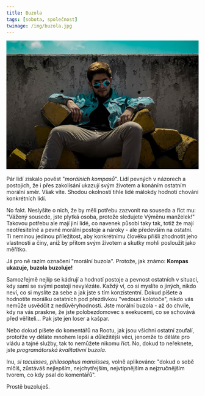 ```yaml
---
title: Buzola
tags: [sobota, společnost]
twimage: /img/buzola.jpg
---
```


![cover](/img/buzola.jpg)

Pár lidí získalo pověst "_morálních kompasů_". Lidí pevných v názorech a postojích, že i přes zakolísání ukazují svým životem a konáním ostatním morální směr. Však víte. Shodou okolností tihle lidé málokdy hodnotí chování konkrétních lidí.

No fakt. Neslyšíte o nich, že by měli potřebu zazvonit na souseda a říct mu: "Vážený sousede, jste plytká osoba, protože sledujete Výměnu manželek!" Takovou potřebu ale mají jiní lidé, co navenek působí taky tak, totiž že mají neotřesitelné a pevné morální postoje a nároky - ale především na ostatní. Ti neminou jedinou příležitost, aby konkrétnímu člověku přišli zhodnotit jeho vlastnosti a činy, aniž by přitom svým životem a skutky mohli posloužit jako měřítko.

Já pro ně razím označení "morální buzola". Protože, jak známo: **Kompas ukazuje, buzola buzoluje!**

Samozřejmě nejlíp se kádrují a hodnotí postoje a pevnost ostatních v situaci, kdy sami se svými postoji nevylézáte. Každý ví, co si myslíte o jiných, nikdo neví, co si myslíte za sebe a jak jste s tím konzistentní. Dokud píšete a hodnotíte morálku ostatních pod přezdívkou "vedoucí kolotoče", nikdo vás nemůže usvědčit z nedůvěryhodnosti. Jste morální buzola - až do chvíle, kdy na vás praskne, že jste polobezdomovec s exekucemi, co se schovává před věřiteli... Pak jste jen loser a kašpar.

Nebo dokud píšete do komentářů na Rootu, jak jsou všichni ostatní zoufalí, protořže vy děláte mnohem lepší a důležitější věci, jenomže to děláte pro vládu a tajné služby, tak to nemůžete nikomu říct. No, dokud to neřeknete, jste _programátorská kvalitativní buzola_.

Inu, _si tacuisses, philosophus mansisses,_ volně aplikováno: "dokud o sobě mlčíš, zůstáváš nejlepším, nejchytřejším, nejvtipnějším a nejzručnějším tvorem, co kdy psal do komentářů".

Prostě buzoluješ.
